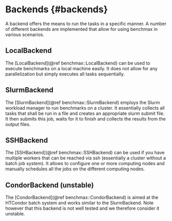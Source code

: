 Backends {#backends}
====================

A backend offers the means to run the tasks in a specific manner.
A number of different backends are implemented that allow for using benchmax in various scenarios.

LocalBackend
------------

The [LocalBackend](@ref benchmax::LocalBackend) can be used to execute benchmarks on a local machine easily. It does not allow for any parallelization but simply executes all tasks sequentially.


SlurmBackend
------------

The [SlurmBackend](@ref benchmax::SlurmBackend) employs the Slurm workload manager to run benchmarks on a cluster. It essentially collects all tasks that shall be run in a file and creates an appropriate slurm submit file. It then submits this job, waits for it to finish and collects the results from the output files.


SSHBackend
----------

The [SSHBackend](@ref benchmax::SSHBackend) can be used if you have multiple workers that can be reached via ssh (essentially a cluster without a batch job system). It allows to configure one or more computing nodes and manually schedules all the jobs on the different computing nodes.


CondorBackend (unstable)
--------------------------
The [CondorBackend](@ref benchmax::CondorBackend) is aimed at the HTCondor batch system and works similar to the SlurmBackend. Note however that this backend is not well tested and we therefore consider it unstable.